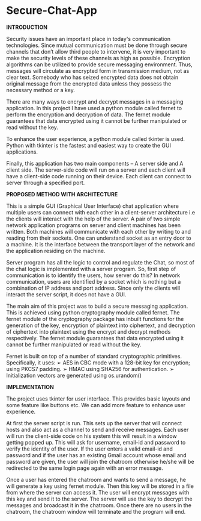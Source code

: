 # Secure-Chat-App
**INTRODUCTION**


Security issues have an important place in today's communication 
technologies. Since mutual communication must be done through secure 
channels that don’t allow third people to intervene, it is very important 
to make the security levels of these channels as high as possible.
Encryption algorithms can be utilized to provide secure messaging 
environment. Thus, messages will circulate as encrypted form in 
transmission medium, not as clear text. Somebody who has seized 
encrypted data does not obtain original message from the encrypted data 
unless they possess the necessary method or a key.

There are many ways to encrypt and decrypt messages in a messaging 
application. In this project I have used a python module called fernet 
to perform the encryption and decryption of data. The fernet module 
guarantees that data encrypted using it cannot be further manipulated or 
read without the key.

To enhance the user experience, a python module called tkinter is used. 
Python with tkinter is the fastest and easiest way to create the GUI 
applications.

Finally, this application has two main components – A server side and A 
client side. The server-side code will run on a server and each client will 
have a client-side code running on their device. Each client can connect 
to server through a specified port.







**PROPOSED METHOD WITH ARCHITECTURE**


This is a simple GUI (Graphical User Interface) chat application where 
multiple users can connect with each other in a client-server architecture 
i.e the clients will interact with the help of the server.
A pair of two simple network application programs on server and client 
machines has been written. Both machines will communicate with each 
other by writing to and reading from their sockets. One can understand 
socket as an entry door to a machine. It is the interface between the 
transport layer of the network and the application residing on the 
machine.

Server program has all the logic to control and regulate the Chat, so most 
of the chat logic is implemented with a server program. So, first step of 
communication is to identify the users, how server do this? In network 
communication, users are identified by a socket which is nothing but a 
combination of IP address and port address. Since only the clients will 
interact the server script, it does not have a GUI.

The main aim of this project was to build a secure messaging application. 
This is achieved using python cryptography module called fernet. The 
fernet module of the cryptography package has inbuilt functions for the 
generation of the key, encryption of plaintext into ciphertext, and 
decryption of ciphertext into plaintext using the encrypt and decrypt 
methods respectively. The fernet module guarantees that data encrypted 
using it cannot be further manipulated or read without the key.

Fernet is built on top of a number of standard cryptographic primitives. 
Specifically, it uses:
➢ AES in CBC mode with a 128-bit key for encryption; using PKCS7 
padding.
➢ HMAC using SHA256 for authentication.
➢ Initialization vectors are generated using os.urandom()







**IMPLEMENTATION**


The project uses tkinter for user interface. This provides basic layouts 
and some feature like buttons etc. We can add more feature to enhance 
user experience.

At first the server script is run. This sets up the server that will connect 
hosts and also act as a channel to send and receive messages.
Each user will run the client-side code on his system this will result in a 
window getting popped up. This will ask for username, email-id and 
password to verify the identity of the user. If the user enters a valid 
email-id and password and if the user has an existing Gmail account 
whose email and password are given, the user will join the chatroom 
otherwise he/she will be redirected to the same login page again with an 
error message.

Once a user has entered the chatroom and wants to send a message, he 
will generate a key using fernet module. Then this key will be stored in a 
file from where the server can access it. The user will encrypt messages 
with this key and send it to the server.
The server will use the key to decrypt the messages and broadcast it in 
the chatroom. Once there are no users in the chatroom, the chatroom 
window will terminate and the program will end.
